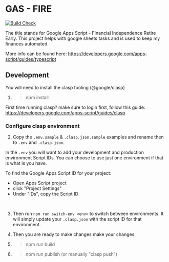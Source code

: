 # GAS - FIRE

[![Build Check](https://github.com/melledijkstra/gas-fire/actions/workflows/main.yml/badge.svg)](https://github.com/melledijkstra/gas-fire/actions/workflows/main.yml)

The title stands for Google Apps Script - Financial Independence Retire Early.
This project helps with google sheets tasks and is used to keep my finances automated.

More info can be found here:
https://developers.google.com/apps-script/guides/typescript

## Development

You will need to install the clasp tooling (@google/clasp)

1. > npm install

First time running clasp? make sure to login first, follow this guide:
https://developers.google.com/apps-script/guides/clasp

### Configure clasp environment

2. Copy the `.env.sample` & `.clasp.json.sample` examples and rename then to `.env` and `.clasp.json`.

In the `.env` you will want to add your development and production environment Script IDs.
You can choose to use just one environment if that is what is you have.

To find the Google Apps Script ID for your project:
- Open Apps Script project
- click "Project Settings"
- Under "IDs", copy the Script ID

<br />

3. Then run `npm run switch-env <env>` to switch between environments.
It will simply update your `.clasp.json` with the script ID for that environment.

4. Then you are ready to make changes make your changes
5. > npm run build
6. > npm run publish (or manually "clasp push")
